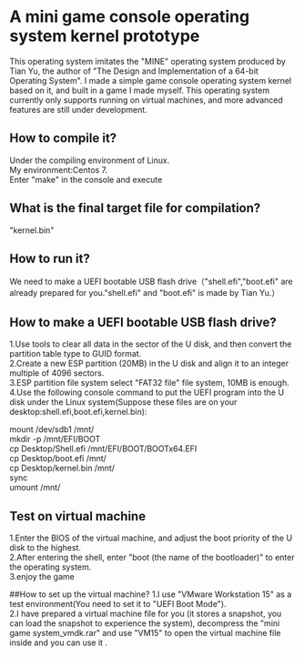 # A mini game console operating system kernel prototype
This operating system imitates the "MINE" operating system produced by Tian Yu, the author of "The Design and Implementation of a 64-bit Operating System". I made a simple game console operating system kernel based on it, and built in a game I made myself.
This operating system currently only supports running on virtual machines, and more advanced features are still under development.
## How to compile it?
Under the compiling environment of Linux.  
My environment:Centos 7.  
Enter "make" in the console and execute

## What is the final target file for compilation?
"kernel.bin"

## How to run it?
We need to make a UEFI bootable USB flash drive（"shell.efi","boot.efi" are already prepared for you."shell.efi" and "boot.efi" is made by Tian Yu.）

## How to make a UEFI bootable USB flash drive?
1.Use tools to clear all data in the sector of the U disk, and then convert the partition table type to GUID format.  
2.Create a new ESP partition (20MB) in the U disk and align it to an integer multiple of 4096 sectors.  
3.ESP partition file system select "FAT32 file" file system, 10MB is enough.  
4.Use the following console command to put the UEFI program into the U disk under the Linux system(Suppose these files are on your desktop:shell.efi,boot.efi,kernel.bin):

mount /dev/sdb1 /mnt/  
mkdir -p /mnt/EFI/BOOT  
cp Desktop/Shell.efi /mnt/EFI/BOOT/BOOTx64.EFI  
cp Desktop/boot.efi /mnt/  
cp Desktop/kernel.bin /mnt/  
sync  
umount /mnt/  

## Test on virtual machine
1.Enter the BIOS of the virtual machine, and adjust the boot priority of the U disk to the highest.  
2.After entering the shell, enter "boot (the name of the bootloader)" to enter the operating system.  
3.enjoy the game

##How to set up the virtual machine?
1.I use "VMware Workstation 15" as a test environment(You need to set it to "UEFI Boot Mode").  
2.I have prepared a virtual machine file for you (it stores a snapshot, you can load the snapshot to experience the system), decompress the "mini game system_vmdk.rar" and use "VM15" to open the virtual machine file inside and you can use it .

